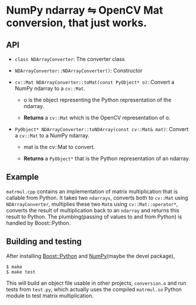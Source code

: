 NumPy ndarray ⇋ OpenCV Mat conversion, that just works.
===========================================================

API
-----

- `class NDArrayConverter`: The converter class
        
- `NDArrayConverter::NDArrayConverter()`: Constructor

- `cv::Mat NDArrayConverter::toMat(const PyObject* o)`: Convert a NumPy ndarray 
  to a `cv::Mat`. 

    - o is the object representing the Python representation of the ndarray.

    - **Returns** a `cv::Mat` which is the OpenCV representation of o.

- `PyObject* NDArrayConverter::toNDArray(const cv::Mat& mat)`: Convert a `cv::Mat` to a NumPy ndarray.
    
    - mat is the cv::Mat to convert.

    - **Returns** a `PyObject*` that is the Python representation of an ndarray.


Example
--------

`matrmul.cpp` contains an implementation of matrix multiplication that is
callable from Python. It takes two `ndarrays`, converts both to `cv::Mat` using
`NDArrayConverter`, multiplies these two `Mat`s using `cv::Mat::operator*`,
converts the result of multiplication back to an `ndarray` and returns this
result to Python. The plumbing(passing of values to and from Python) 
is handled by Boost::Python.


Building and testing
---------------------

After installing [Boost::Python][1] and [NumPy][2](maybe the devel package),
    
    $ make
    $ make test

This will build an object file usable in other projects, `conversion.o` and
run tests from `test.py`, which actually uses the compiled `matrmul.so` Python
module to test matrix multiplication.

[1]: http://www.boost.org/doc/libs/1_53_0/libs/python/doc/index.html
[2]: http://www.numpy.org/
